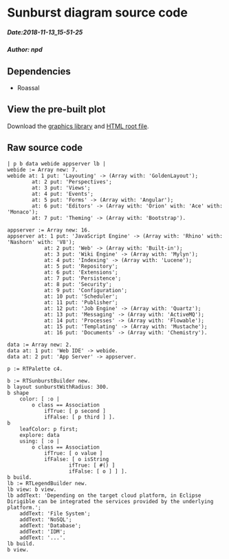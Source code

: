 # Sunburst diagram source code
##### Date:2018-11-13_15-51-25
##### Author: npd

## Dependencies

* Roassal

## View the pre-built plot

Download the [graphics library][roassal] and [HTML root file][sunburst].

## Raw source code

```
| p b data webide appserver lb |
webide := Array new: 7.
webide at: 1 put: 'Layouting' -> (Array with: 'GoldenLayout');
        at: 2 put: 'Perspectives';
        at: 3 put: 'Views';
        at: 4 put: 'Events';
        at: 5 put: 'Forms' -> (Array with: 'Angular');
        at: 6 put: 'Editors' -> (Array with: 'Orion' with: 'Ace' with: 'Monaco');
        at: 7 put: 'Theming' -> (Array with: 'Bootstrap').

appserver := Array new: 16.
appserver at: 1 put: 'JavaScript Engine' -> (Array with: 'Rhino' with: 'Nashorn' with: 'V8');
            at: 2 put: 'Web' -> (Array with: 'Built-in');
            at: 3 put: 'Wiki Engine' -> (Array with: 'Mylyn');
            at: 4 put: 'Indexing' -> (Array with: 'Lucene');
            at: 5 put: 'Repository';
            at: 6 put: 'Extensions';
            at: 7 put: 'Persistence';
            at: 8 put: 'Security';
            at: 9 put: 'Configuration';
            at: 10 put: 'Scheduler';
            at: 11 put: 'Publisher';
            at: 12 put: 'Job Engine' -> (Array with: 'Quartz');
            at: 13 put: 'Messaging' -> (Array with: 'ActiveMQ');
            at: 14 put: 'Processes' -> (Array with: 'Flowable');
            at: 15 put: 'Templating' -> (Array with: 'Mustache');
            at: 16 put: 'Documents' -> (Array with: 'Chemistry').

data := Array new: 2.
data at: 1 put: 'Web IDE' -> webide.
data at: 2 put: 'App Server' -> appserver.

p := RTPalette c4.

b := RTSunburstBuilder new.
b layout sunburstWithRadius: 300.
b shape
    color: [ :o |
        o class == Association
            ifTrue: [ p second ]
            ifFalse: [ p third ] ].
b
    leafColor: p first;
    explore: data
    using: [ :o |
        o class == Association
            ifTrue: [ o value ]
            ifFalse: [ o isString
                    ifTrue: [ #() ]
                    ifFalse: [ o ] ] ].
b build.
lb := RTLegendBuilder new.
lb view: b view.
lb addText: 'Depending on the target cloud platform, in Eclipse Dirigible can be integrated the services provided by the underlying platform.';
    addText: 'File System';
    addText: 'NoSQL';
    addText: 'Database';
    addText: 'IDM';
    addText: '...'.
lb build.
b view.
```

[//]: # (These are reference links used in the body of this note and get stripped out when the markdown processor does its job. There is no need to format nicely because it shouldn't be seen. Thanks SO - http://stackoverflow.com/questions/4823468/store-comments-in-markdown-syntax)


   [roassal]: <roassal.js>
   [sunburst]: <dirigible_sunburst.html>
